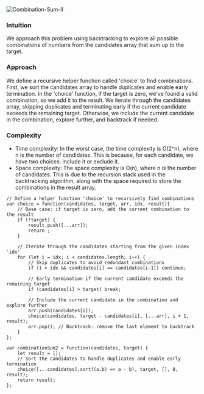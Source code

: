 ![Combination-Sum-II](https://github.com/aptx4869-sherry/Practice-leetcode-with-me/assets/63852626/86e8d87f-80b1-49ac-a891-0f007c8dee51)

### Intuition
We approach this problem using backtracking to explore all possible combinations of numbers from the candidates array that sum up to the target.

### Approach
We define a recursive helper function called 'choice' to find combinations. First, we sort the candidates array to handle duplicates and enable early termination. 
In the 'choice' function, if the target is zero, we've found a valid combination, so we add it to the result. 
We iterate through the candidates array, skipping duplicates and terminating early if the current candidate exceeds the remaining target. 
Otherwise, we include the current candidate in the combination, explore further, and backtrack if needed.

### Complexity
- Time complexity: In the worst case, the time complexity is O(2^n), where n is the number of candidates. This is because, for each candidate, we have two choices: include it or exclude it.
- Space complexity: The space complexity is O(n), where n is the number of candidates. This is due to the recursion stack used in the backtracking algorithm, along with the space required to store the combinations in the result array.

```
// Define a helper function 'choice' to recursively find combinations
var choice = function(candidates, target, arr, idx, result){
    // Base case: if target is zero, add the current combination to the result
    if (!target) {
        result.push([...arr]);
        return ; 
    }

    // Iterate through the candidates starting from the given index 'idx'
    for (let i = idx; i < candidates.length; i++) {
        // Skip duplicates to avoid redundant combinations
        if (i > idx && candidates[i] == candidates[i-1]) continue;

        // Early termination if the current candidate exceeds the remaining target
        if (candidates[i] > target) break;

        // Include the current candidate in the combination and explore further
        arr.push(candidates[i]);
        choice(candidates, target - candidates[i], [...arr], i + 1, result);
        arr.pop(); // Backtrack: remove the last element to backtrack
    }
};

var combinationSum2 = function(candidates, target) {
    let result = [];
    // Sort the candidates to handle duplicates and enable early termination
    choice([...candidates].sort((a,b) => a - b), target, [], 0, result);
    return result;
};
```
